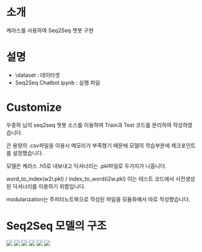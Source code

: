 # 소개
케라스를 사용하여 Seq2Seq 챗봇 구현

# 설명
- \dataset : 데이터셋
- Seq2Seq Chatbot.ipynb : 실행 파일

# Customize
우종하 님의 seq2seq 챗봇 소스를 이용하여 Train과 Test 코드를 분리하여 작성하였습니다.

큰 용량의 .csv파일을 이용시 메모리가 부족했기 때문에 모델의 학습부분에 체크포인트를 설정했습니다.

모델은 케라스 .h5로 내보내고 딕셔너리는 .pkl파일로 두가지가 나옵니다.

word_to_index(w2i.pkl) / index_to_word(i2w.pkl) 이는 테스트 코드에서 사전생성된 딕셔너리를 이용하기 위함입니다.

modularization는 주피터노트북으로 작성된 파일을 모듈화해서 따로 작성했습니다.

# Seq2Seq 모델의 구조
<img src = "/image/image01.png">

<img src = "/image/image02.png">

<img src = "/image/image03.png">

<img src = "/image/image04.png">

<img src = "/image/image05.png">

<img src = "/image/image06.png">
